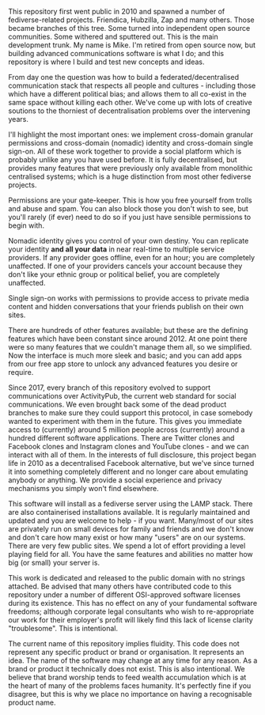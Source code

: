 This repository first went public in 2010 and spawned a number of fediverse-related projects. Friendica, Hubzilla, Zap and many others. Those became branches of this tree. Some turned into independent open source communities. Some withered and sputtered out. This is the main development trunk. My name is Mike. I'm retired from open source now, but building advanced communications software is what I do; and this repository is where I build and test new concepts and ideas.   

From day one the question was how to build a federated/decentralised communication stack that respects all people and cultures - including those which have a different political bias; and allows them to all co-exist in the same space without killing each other. We've come up with lots of creative soutions to the thorniest of decentralisation problems over the intervening years.

I'll highlight the most important ones: we implement cross-domain granular permissions and cross-domain (nomadic) identity and cross-domain single sign-on. All of these work together to provide a social platform which is probably unlike any you have used before. It is fully decentralised, but provides many features that were previously only available from monolithic centralised systems; which is a huge distinction from most other fediverse projects. 

Permissions are your gate-keeper. This is how you free yourself from trolls and abuse and spam. You can also block those you don't wish to see, but you'll rarely (if ever) need to do so if you just have sensible permissions to begin with.

Nomadic identity gives you control of your own destiny. You can replicate your identity **and all your data** in near real-time to multiple service providers. If any provider goes offline, even for an hour; you are completely unaffected. If one of your providers cancels your account because they don't like your ethnic group or political belief, you are completely unaffected.

Single sign-on works with permissions to provide access to private media content and hidden conversations that your friends publish on their own sites.

There are hundreds of other features available; but these are the defining features which have been constant since around 2012. At one point there were so many features that we couldn't manage them all, so we simplified. Now the interface is much more sleek and basic; and you can add apps from our free app store to unlock any advanced features you desire or require. 

Since 2017, every branch of this repository evolved to support communications over ActivityPub, the current web standard for social communications. We even brought back some of the dead product branches to make sure they could support this protocol, in case somebody wanted to experiment with them in the future. This gives you immediate access to (currently) around 5 million people across (currently) around a hundred different software applications. There are Twitter clones and Facebook clones and Instagram clones and YouTube clones - and we can interact with all of them. In the interests of full disclosure, this project began life in 2010 as a decentralised Facebook alternative, but we've since turned it into something completely different and no longer care about emulating anybody or anything. We provide a social experience and privacy mechanisms you simply won't find elsewhere. 

This software will install as a fediverse server using the LAMP stack. There are also containerised installations available. It is regularly maintained and updated and you are welcome to help - if you want. Many/most of our sites are privately run on small devices for family and friends and we don't know and don't care how many exist or how many "users" are on our systems. There are very few public sites. We spend a lot of effort providing a level playing field for all. You have the same features and abilities no matter how big (or small) your server is.  
    
This work is dedicated and released to the public domain with no strings attached. Be advised that many others have contributed code to this repository under a number of different OSI-approved software licenses during its existence. This has no effect on any of your fundamental software freedoms; although corporate legal consultants who wish to re-appropriate our work for their employer's profit will likely find this lack of license clarity "troublesome". This is intentional.

The current name of this repository implies fluidity. This code does not represent any specific product or brand or organisation. It represents an idea. The name of the software may change at any time for any reason. As a brand or product it technically does not exist. This is also intentional. We believe that brand worship tends to feed wealth accumulation which is at the heart of many of the problems faces humanity. It's perfectly fine if you disagree, but this is why we place no importance on having a recognisable product name.    




